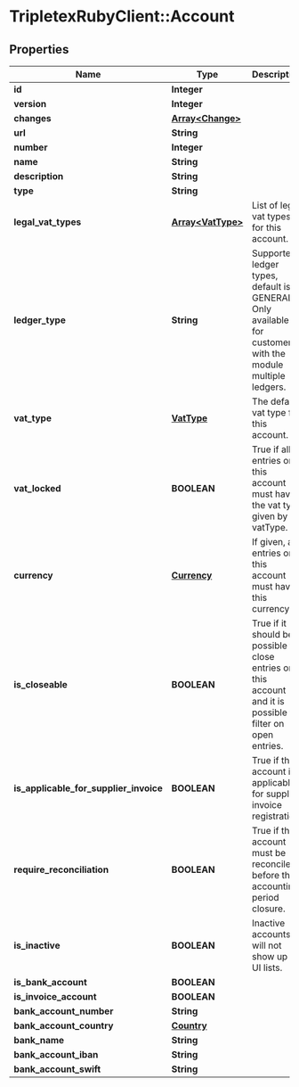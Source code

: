 # TripletexRubyClient::Account

## Properties
Name | Type | Description | Notes
------------ | ------------- | ------------- | -------------
**id** | **Integer** |  | [optional] 
**version** | **Integer** |  | [optional] 
**changes** | [**Array&lt;Change&gt;**](Change.md) |  | [optional] 
**url** | **String** |  | [optional] 
**number** | **Integer** |  | 
**name** | **String** |  | 
**description** | **String** |  | [optional] 
**type** | **String** |  | [optional] 
**legal_vat_types** | [**Array&lt;VatType&gt;**](VatType.md) | List of legal vat types for this account. | [optional] 
**ledger_type** | **String** | Supported ledger types, default is GENERAL. Only available for customers with the module multiple ledgers. | [optional] 
**vat_type** | [**VatType**](VatType.md) | The default vat type for this account. | [optional] 
**vat_locked** | **BOOLEAN** | True if all entries on this account must have the vat type given by vatType. | [optional] 
**currency** | [**Currency**](Currency.md) | If given, all entries on this account must have this currency. | [optional] 
**is_closeable** | **BOOLEAN** | True if it should be possible to close entries on this account and it is possible to filter on open entries. | [optional] 
**is_applicable_for_supplier_invoice** | **BOOLEAN** | True if this account is applicable for supplier invoice registration. | [optional] 
**require_reconciliation** | **BOOLEAN** | True if this account must be reconciled before the accounting period closure. | [optional] 
**is_inactive** | **BOOLEAN** | Inactive accounts will not show up in UI lists. | [optional] 
**is_bank_account** | **BOOLEAN** |  | [optional] 
**is_invoice_account** | **BOOLEAN** |  | [optional] 
**bank_account_number** | **String** |  | [optional] 
**bank_account_country** | [**Country**](Country.md) |  | [optional] 
**bank_name** | **String** |  | [optional] 
**bank_account_iban** | **String** |  | [optional] 
**bank_account_swift** | **String** |  | [optional] 


